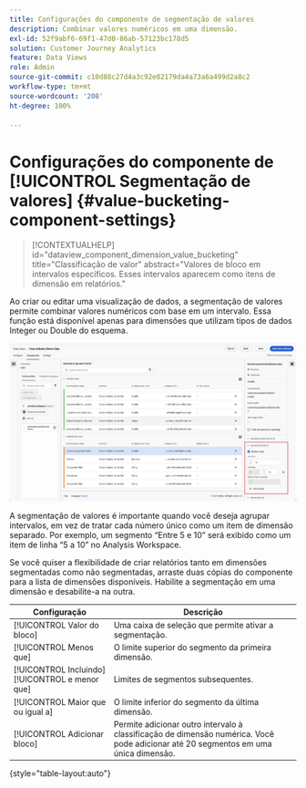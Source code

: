 ```yaml
---
title: Configurações do componente de segmentação de valores
description: Combinar valores numéricos em uma dimensão.
exl-id: 52f9abf6-69f1-47d0-86ab-57123bc178d5
solution: Customer Journey Analytics
feature: Data Views
role: Admin
source-git-commit: c10d88c27d4a3c92e02179da4a73a6a499d2a8c2
workflow-type: tm+mt
source-wordcount: '208'
ht-degree: 100%

---
```


# Configurações do componente de [!UICONTROL Segmentação de valores] {#value-bucketing-component-settings}

<!-- markdownlint-disable MD034 -->

>[!CONTEXTUALHELP]
>id="dataview_component_dimension_value_bucketing"
>title="Classificação de valor"
>abstract="Valores de bloco em intervalos específicos. Esses intervalos aparecem como itens de dimensão em relatórios."

<!-- markdownlint-enable MD034 -->


Ao criar ou editar uma visualização de dados, a segmentação de valores permite combinar valores numéricos com base em um intervalo. Essa função está disponível apenas para dimensões que utilizam tipos de dados Integer ou Double do esquema.

![Classificação de valor](../assets/value-bucketing.png)

A segmentação de valores é importante quando você deseja agrupar intervalos, em vez de tratar cada número único como um item de dimensão separado. Por exemplo, um segmento “Entre 5 e 10” será exibido como um item de linha “5 a 10” no Analysis Workspace.

Se você quiser a flexibilidade de criar relatórios tanto em dimensões segmentadas como não segmentadas, arraste duas cópias do componente para a lista de dimensões disponíveis. Habilite a segmentação em uma dimensão e desabilite-a na outra.

| Configuração | Descrição |
| --- | --- |
| [!UICONTROL Valor do bloco] | Uma caixa de seleção que permite ativar a segmentação. |
| [!UICONTROL Menos que] | O limite superior do segmento da primeira dimensão. |
| [!UICONTROL Incluindo] [!UICONTROL e menor que] | Limites de segmentos subsequentes. |
| [!UICONTROL Maior que ou igual a] | O limite inferior do segmento da última dimensão. |
| [!UICONTROL Adicionar bloco] | Permite adicionar outro intervalo à classificação de dimensão numérica. Você pode adicionar até 20 segmentos em uma única dimensão. |

{style="table-layout:auto"}
